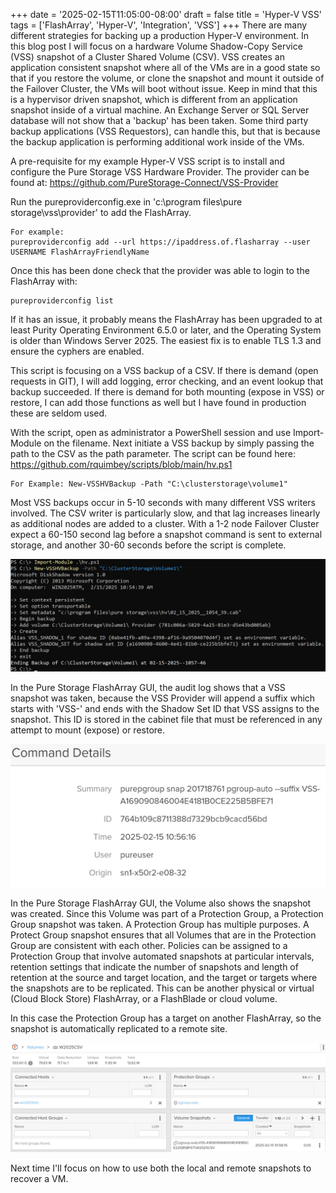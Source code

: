 +++
date = '2025-02-15T11:05:00-08:00'
draft = false
title = 'Hyper-V VSS'
tags = ['FlashArray', 'Hyper-V', 'Integration', 'VSS']
+++
There are many different strategies for backing up a production Hyper-V environment. In this blog post I will focus on a hardware Volume Shadow-Copy Service (VSS) snapshot of a Cluster Shared Volume (CSV). VSS creates an application consistent snapshot where all of the VMs are in a good state so that if you restore the volume, or clone the snapshot and mount it outside of the Failover Cluster, the VMs will boot without issue. Keep in mind that this is a hypervisor driven snapshot, which is different from an application snapshot inside of a virtual machine. An Exchange Server or SQL Server database will not show that a 'backup' has been taken. Some third party backup applications (VSS Requestors), can handle this, but that is because the backup application is performing additional work inside of the VMs.

A pre-requisite for my example Hyper-V VSS script is to install and configure the Pure Storage VSS Hardware Provider. The provider can be found at: https://github.com/PureStorage-Connect/VSS-Provider

Run the pureproviderconfig.exe in 'c:\program files\pure storage\vss\provider' to add the FlashArray.

    For example:
    pureproviderconfig add --url https://ipaddress.of.flasharray --user USERNAME FlashArrayFriendlyName

Once this has been done check that the provider was able to login to the FlashArray with:

    pureproviderconfig list

If it has an issue, it probably means the FlashArray has been upgraded to at least Purity Operating Environment 6.5.0 or later, and the Operating System is older than Windows Server 2025. The easiest fix is to enable TLS 1.3 and ensure the cyphers are enabled.

This script is focusing on a VSS backup of a CSV. If there is demand (open requests in GIT), I will add logging, error checking, and an event lookup that backup succeeded. If there is demand for both mounting (expose in VSS) or restore, I can add those functions as well but I have found in production these are seldom used.

With the script, open as administrator a PowerShell session and use Import-Module on the filename. Next initiate a VSS backup by simply passing the path to the CSV as the path parameter. The script can be found here: https://github.com/rquimbey/scripts/blob/main/hv.ps1

    For Example: New-VSSHVBackup -Path "C:\clusterstorage\volume1"

Most VSS backups occur in 5-10 seconds with many different VSS writers involved. The CSV writer is particularly slow, and that lag increases linearly as additional nodes are added to a cluster. With a 1-2 node Failover Cluster expect a 60-150 second lag before a snapshot command is sent to external storage, and another 30-60 seconds before the script is complete.

![DiskShadow](diskshadow.jpg)

In the Pure Storage FlashArray GUI, the audit log shows that a VSS snapshot was taken, because the VSS Provider will append a suffix which starts with 'VSS-' and ends with the Shadow Set ID that VSS assigns to the snapshot. This ID is stored in the cabinet file that must be referenced in any attempt to mount (expose) or restore.

![PureLog](falog.jpg)

In the Pure Storage FlashArray GUI, the Volume also shows the snapshot was created. Since this Volume was part of a Protection Group, a Protection Group snapshot was taken. A Protection Group has multiple purposes. A Protect Group snapshot ensures that all Volumes that are in the Protection Group are consistent with each other. Policies can be assigned to a Protection Group that involve automated snapshots at particular intervals, retention settings that indicate the number of snapshots and length of retention at the source and target location, and the target or targets where the snapshots are to be replicated. This can be another physical or virtual (Cloud Block Store) FlashArray, or a FlashBlade or cloud volume.  

In this case the Protection Group has a target on another FlashArray, so the snapshot is automatically replicated to a remote site.

![Pgroup](pgroupss.jpg)

Next time I'll focus on how to use both the local and remote snapshots to recover a VM.